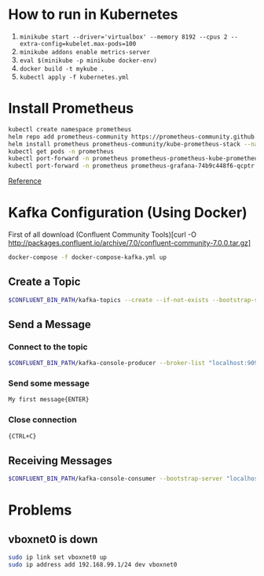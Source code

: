 # How to run in Kubernetes

1. `minikube start --driver='virtualbox' --memory 8192 --cpus 2 --extra-config=kubelet.max-pods=100`
1. `minikube addons enable metrics-server`
1. `eval $(minikube -p minikube docker-env)`
1. `docker build -t mykube .`
1. `kubectl apply -f kubernetes.yml`

# Install Prometheus
``` bash
kubectl create namespace prometheus
helm repo add prometheus-community https://prometheus-community.github.io/helm-charts
helm install prometheus prometheus-community/kube-prometheus-stack --namespace prometheus
kubectl get pods -n prometheus
kubectl port-forward -n prometheus prometheus-prometheus-kube-prometheus-prometheus-0 9090
kubectl port-forward -n prometheus prometheus-grafana-74b9c448f6-qcptr 3000
```
[Reference](https://www.magalix.com/blog/monitoring-of-kubernetes-cluster-through-prometheus-and-grafana)


# Kafka Configuration (Using Docker)
First of all download (Confluent Community Tools)[curl -O http://packages.confluent.io/archive/7.0/confluent-community-7.0.0.tar.gz]

``` bash
docker-compose -f docker-compose-kafka.yml up
```
## Create a Topic
``` bash
$CONFLUENT_BIN_PATH/kafka-topics --create --if-not-exists --bootstrap-server "localhost:9092" --topic "mytopic"
```

## Send a Message
### Connect to the topic
``` bash
$CONFLUENT_BIN_PATH/kafka-console-producer --broker-list "localhost:9092" --topic "mytopic"
```
### Send some message
``` bash
My first message{ENTER}
```

### Close connection
``` bash
{CTRL+C}
```

## Receiving Messages
``` bash
$CONFLUENT_BIN_PATH/kafka-console-consumer --bootstrap-server "localhost:9092" --from-beginning --topic "mytopic" --group "my-consumer-group"
```

# Problems
## vboxnet0 is down
``` bash
sudo ip link set vboxnet0 up
sudo ip address add 192.168.99.1/24 dev vboxnet0
```
